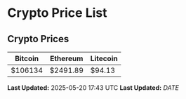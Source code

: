 # Crypto Price List

## Crypto Prices
| Bitcoin | Ethereum | Litecoin |
| ------- | -------- | -------- |
| $106134 | $2491.89 | $94.13 |
**Last Updated:** 2025-05-20 17:43 UTC
**Last Updated:** $DATE$
